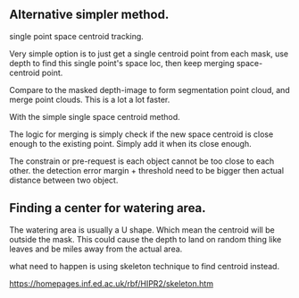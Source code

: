 ## Alternative simpler method.

single point space centroid tracking.


Very simple option is to just get a single centroid point from each mask, use depth to find this single point's space loc, then keep merging space-centroid point. 

Compare to the masked depth-image to form segmentation point cloud, and merge point clouds. This is a lot a lot faster.

With the simple single space centroid method.

The logic for merging is simply check if the new space centroid is close enough to the existing point. Simply add it when its close enough.

The constrain or pre-request is each object cannot be too close to each other. the detection error margin + threshold need to be bigger then actual distance between two object.



## Finding a center for watering area.

The watering area is usually a U shape. Which mean the centroid will be outside the mask. This could cause the depth to land on random thing like leaves and be miles away from the actual area.

what need to happen is using skeleton technique to find centroid instead.

https://homepages.inf.ed.ac.uk/rbf/HIPR2/skeleton.htm
